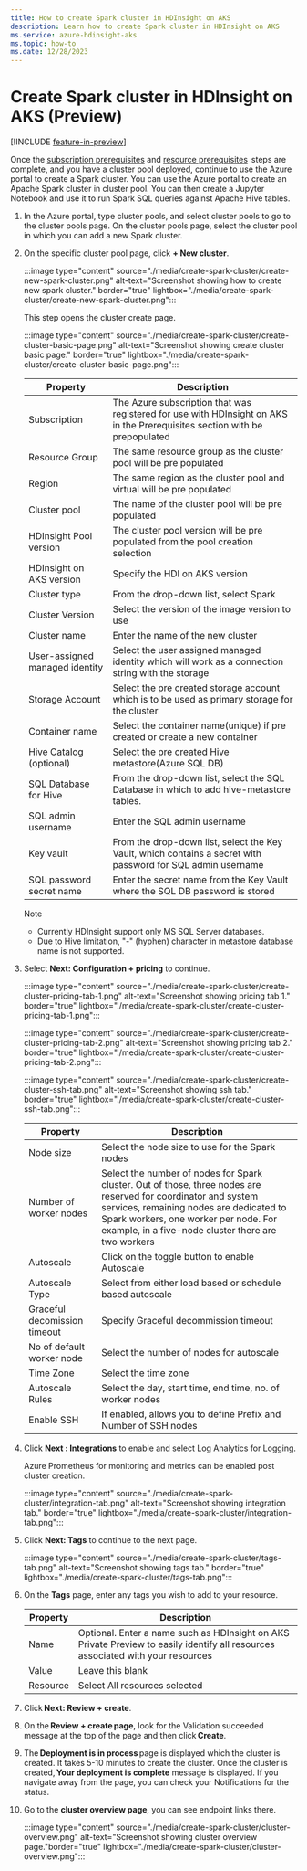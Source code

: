 ```yaml
---
title: How to create Spark cluster in HDInsight on AKS
description: Learn how to create Spark cluster in HDInsight on AKS
ms.service: azure-hdinsight-aks
ms.topic: how-to
ms.date: 12/28/2023
---
```


# Create Spark cluster in HDInsight on AKS (Preview)

[!INCLUDE [feature-in-preview](../includes/feature-in-preview.md)]

Once the  [subscription prerequisites](../prerequisites-subscription.md) and [resource prerequisites](../prerequisites-resources.md)  steps are complete, and you have a cluster pool deployed, continue to use the Azure portal to create a Spark cluster. 
You can use the Azure portal to create an Apache Spark cluster in cluster pool. You can then create a Jupyter Notebook and use it to run Spark SQL queries against Apache Hive tables.

1. In the Azure portal, type cluster pools, and select cluster pools to go to the cluster pools page. On the cluster pools page, select the cluster pool in which you can add a new Spark cluster.
1. On the specific cluster pool page, click **+ New cluster**.

    :::image type="content" source="./media/create-spark-cluster/create-new-spark-cluster.png" alt-text="Screenshot showing how to create new spark cluster." border="true" lightbox="./media/create-spark-cluster/create-new-spark-cluster.png":::
    
    This step opens the cluster create page.
    
    :::image type="content" source="./media/create-spark-cluster/create-cluster-basic-page.png" alt-text="Screenshot showing create cluster basic page." border="true" lightbox="./media/create-spark-cluster/create-cluster-basic-page.png":::
    
    |Property |	Description |
    |-|-|
    |Subscription 	|The Azure subscription that was registered for use with HDInsight on AKS in the Prerequisites section with be prepopulated|
    |Resource Group 	|The same resource group as the cluster pool will be pre populated |
    |Region 	|The same region as the cluster pool and virtual will  be pre populated| 
    |Cluster pool 	|The name of the cluster pool will be pre populated|
    |HDInsight Pool version	|The cluster pool version will be pre populated from the pool creation selection|
    |HDInsight on AKS version|	Specify the HDI on AKS version|
    |Cluster type 	|From the drop-down list, select Spark|
    |Cluster Version |	Select the version of the image version to use|
    |Cluster name 	|Enter the name of the new cluster|
    |User-assigned managed identity	|Select the user assigned managed identity which will work as a connection string with the storage|
    |Storage Account	|Select the pre created storage account which is to be used as primary storage for the cluster|
    |Container name	|Select the container name(unique) if pre created or create a new container|
    |Hive Catalog (optional)	|Select the pre created Hive metastore(Azure SQL DB) |
    |SQL Database for Hive 	|From the drop-down list, select the SQL Database in which to add hive-metastore tables. |
    |SQL admin username |Enter the SQL admin username|
    |Key vault 	|From the drop-down list, select the Key Vault, which contains a secret with password for SQL admin username|
    |SQL password secret name |Enter the secret name from the Key Vault where the SQL DB password is stored| 
   
    > [!NOTE]
    > * Currently HDInsight support only MS SQL Server databases.
    > * Due to Hive limitation, "-" (hyphen) character in metastore database name is not supported.
    
1. Select **Next: Configuration + pricing** to continue.

    :::image type="content" source="./media/create-spark-cluster/create-cluster-pricing-tab-1.png" alt-text="Screenshot showing pricing tab 1." border="true" lightbox="./media/create-spark-cluster/create-cluster-pricing-tab-1.png":::
   
    :::image type="content" source="./media/create-spark-cluster/create-cluster-pricing-tab-2.png" alt-text="Screenshot showing pricing tab 2." border="true" lightbox="./media/create-spark-cluster/create-cluster-pricing-tab-2.png":::
    
    :::image type="content" source="./media/create-spark-cluster/create-cluster-ssh-tab.png" alt-text="Screenshot showing ssh tab." border="true" lightbox="./media/create-spark-cluster/create-cluster-ssh-tab.png":::

    |Property| Description |
    |-|-|
    |Node size| 	Select the node size to use for the Spark nodes|
    |Number of worker nodes| 	Select the number of nodes for Spark cluster. Out of those, three nodes are reserved for coordinator and system services, remaining nodes are dedicated to Spark workers, one worker per node. For example, in a five-node cluster there are two workers|
    |Autoscale|	Click on the toggle button to enable Autoscale|
    |Autoscale Type	|Select from either load based or schedule based autoscale|
    |Graceful decomission timeout	|Specify Graceful decommission timeout|
    |No of default worker node	|Select the number of nodes for autoscale|
    |Time Zone	|Select the time zone|
    |Autoscale Rules	|Select the day, start time, end time, no. of worker nodes|
    |Enable SSH 	|If enabled, allows you to define Prefix and Number of SSH nodes|
1. Click **Next : Integrations** to enable and select Log Analytics for Logging.

    Azure Prometheus for monitoring and metrics can be enabled post cluster creation.
   
    :::image type="content" source="./media/create-spark-cluster/integration-tab.png" alt-text="Screenshot showing integration tab." border="true" lightbox="./media/create-spark-cluster/integration-tab.png":::

1. Click **Next: Tags**  to continue to the next page.
   
    :::image type="content" source="./media/create-spark-cluster/tags-tab.png" alt-text="Screenshot showing tags tab." border="true" lightbox="./media/create-spark-cluster/tags-tab.png":::
   
1. On the **Tags** page, enter any tags you wish to add to your resource.
   
    |Property| Description |
    |-|-|
    |Name 	|Optional. Enter a name such as HDInsight on AKS Private Preview to easily identify all resources associated with your resources|
    |Value 	|Leave this blank|
    |Resource |Select All resources selected|
   
1. Click **Next: Review + create**.
1. On the **Review + create page**, look for the Validation succeeded message at the top of the page and then click **Create**.
1. The **Deployment is in process** page is displayed which the cluster is created. It takes 5-10 minutes to create the cluster. Once the cluster is created, **Your deployment is complete** message is displayed. If you navigate away from the page, you can check your Notifications for the status.
1. Go to the **cluster overview page**, you can see endpoint links there.

    :::image type="content" source="./media/create-spark-cluster/cluster-overview.png" alt-text="Screenshot showing cluster overview page."border="true" lightbox="./media/create-spark-cluster/cluster-overview.png":::
